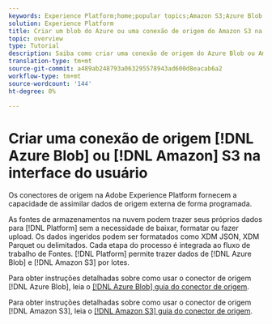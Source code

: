 ```yaml
---
keywords: Experience Platform;home;popular topics;Amazon S3;Azure Blob
solution: Experience Platform
title: Criar um blob do Azure ou uma conexão de origem do Amazon S3 na interface do usuário
topic: overview
type: Tutorial
description: Saiba como criar uma conexão de origem do Azure Blob ou Amazon S3 usando a interface do usuário do Adobe Experience Platform.
translation-type: tm+mt
source-git-commit: a489ab248793a063295578943ad600d8eacab6a2
workflow-type: tm+mt
source-wordcount: '144'
ht-degree: 0%

---
```



# Criar uma conexão de origem [!DNL Azure Blob] ou [!DNL Amazon] S3 na interface do usuário

Os conectores de origem na Adobe Experience Platform fornecem a capacidade de assimilar dados de origem externa de forma programada.

As fontes de armazenamentos na nuvem podem trazer seus próprios dados para [!DNL Platform] sem a necessidade de baixar, formatar ou fazer upload. Os dados ingeridos podem ser formatados como XDM JSON, XDM Parquet ou delimitados. Cada etapa do processo é integrada ao fluxo de trabalho de Fontes. [!DNL Platform] permite trazer dados de  [!DNL Azure Blob] e  [!DNL Amazon S3] por lotes.

Para obter instruções detalhadas sobre como usar o conector de origem [!DNL Azure Blob], leia o [[!DNL Azure Blob] guia do conector de origem](./blob.md).

Para obter instruções detalhadas sobre como usar o conector de origem [!DNL Amazon S3], leia o [[!DNL Amazon S3] guia do conector de origem](./blob.md).